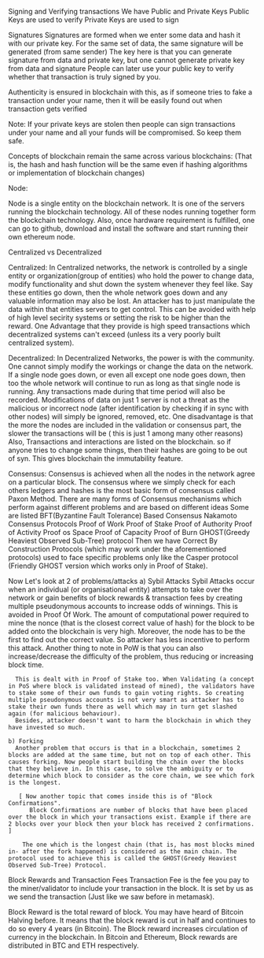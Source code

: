 Signing and Verifying transactions
  We have Public and Private Keys
    Public Keys are used to verify
    Private Keys are used to sign

Signatures
  Signatures are formed when we enter some data and hash it with our private key. For the same set of data, the same signature will be generated (from same sender)
  The key here is that you can generate signature from data and private key, but one cannot generate private key from data and signature
  People can later use your public key to verify whether that transaction is truly signed by you.
  
  Authenticity is ensured in blockchain with this, as if someone tries to fake a transaction under your name, then it will be easily found out when transaction gets verified

Note: If your private keys are stolen then people can sign transactions under your name and all your funds will be compromised. So keep them safe.

Concepts of blockchain remain the same across various blockchains:
  (That is, the hash and hash function will be the same even if hashing algorithms or implementation of blockchain changes)

Node:

  Node is a single entity on the blockchain network. It is one of the servers running the blockchain technology. All of these nodes running together form the blockchain technology.
  Also, once hardware requirement is fulfilled, one can go to github, download and install the software and start running their own ethereum node.
  
Centralized vs Decentralized
  
  Centralized:
    In Centralized networks, the network is controlled by a single entity or organization(group of entities) who hold the power to change data, modify functionality and shut down
    the system whenever they feel like.
    Say these entities go down, then the whole network goes down and any valuable information may also be lost.
    An attacker has to just manipulate the data within that entities servers to get control. This can be avoided with help of high level secirity systems or setting the risk to be higher than the reward.
    One Advantage that they provide is high speed transactions which decentralized systems can't exceed (unless its a very poorly built centralized system).
    
  Decentralized:
    In Decentralized Networks, the power is with the community. One cannot simply modify the workings or change the data on the network.
    If a single node goes down, or even all except one node goes down, then too the whole network will continue to run as long as that single node is running. Any transactions made during that time period will also be recorded.
    Modifications of data on just 1 server is not a threat as the malicious or incorrect node (after identification by checking if in sync with other nodes) will simply be ignored, removed, etc. 
    One disadvantage is that the more the nodes are included in the validation or consensus part, the slower the transactions will be ( this is just 1 among many other reasons)
    Also, Transactions and interactions are listed on the blockchain. so if anyone tries to change some things, then their hashes are going to be out of syn. This gives blockchain the immutability feature.

Consensus:
  Consensus is achieved when all the nodes in the network agree on a particular block. The consensus where we simply check for each others ledgers and hashes is the most basic form of consensus called Paxon Method.
  There are many forms of Consensus mechanisms which perform against different problems and are based on different ideas
  Some are listed
    BFT(Byzantine Fault Tolerance) Based Consensus
    Nakamoto Consensus Protocols
      Proof of Work
      Proof of Stake
      Proof of Authority
      Proof of Activity
      Proof os Space
      Proof of Capacity
      Proof of Burn
    GHOST(Greedy Heaviest Observed Sub-Tree) protocol
    Then we have Correct By Construction Protocols (which may work under the aforementioned protocols) used to face specific problems only like the Casper protocol (Friendly GHOST version which works only in Proof of Stake).
    
  Now Let's look at 2 of problems/attacks
    a) Sybil Attacks
      Sybil Attacks occur when an individual (or organisational entity) attempts to take over the network or gain benefits of block rewards & transaction fees by creating multiple pseudonymous accounts to increase odds of winnings.
      This is avoided in Proof Of Work. The amount of computational power required to mine the nonce (that is the closest correct value of hash) for the block to be added onto the blockchain is very high. Moreover, the node has to be the first to find out the correct value. So attacker has less incentive to perform this attack.
      Another thing to note in PoW is that you can also increase/decrease the difficulty of the problem, thus reducing or increasing block time.
      
      This is dealt with in Proof of Stake too. When Validating (a concept in PoS where block is validated instead of mined), the validators have to stake some of their own funds to gain voting rights. So creating multiple pseudonymous accounts is not very smart as attacker has to stake their own funds there as well which may in turn get slashed again (for malicious behaviour). 
      Besides, attacker doesn't want to harm the blockchain in which they have invested so much.
      
    b) Forking
      Another problem that occurs is that in a blockchain, sometimes 2 blocks are added at the same time, but not on top of each other. This causes forking. Now people start building the chain over the blocks that they believe in. In this case, to solve the ambiguity or to determine which block to consider as the core chain, we see which fork is the longest.
      
       [ Now another topic that comes inside this is of "Block Confirmations". 
          Block Confirmations are number of blocks that have been placed over the block in which your transactions exist. Example if there are 2 blocks over your block then your block has received 2 confirmations. ]
          
        The one which is the longest chain (that is, has most blocks mined in- after the fork happened) is considered as the main chain. The protocol used to achieve this is called the GHOST(Greedy Heaviest Observed Sub-Tree) Protocol.

Block Rewards and Transaction Fees
  Transaction Fee is the fee you pay to the miner/validator to include your transaction in the block. It is set by us as we send the transaction (Just like we saw before in metamask).
  
  Block Reward is the total reward of block. You may have heard of Bitcoin Halving before. It means that the block reward is cut in half and continues to do so every 4 years (in Bitcoin). 
  The Block reward increases circulation of currency in the blockchain. In Bitcoin and Ethereum, Block rewards are distributed in BTC and ETH respectively.
      
    
    
    
    
    
    
    
    
    
    
    
    
    
    
    
    
    
    
